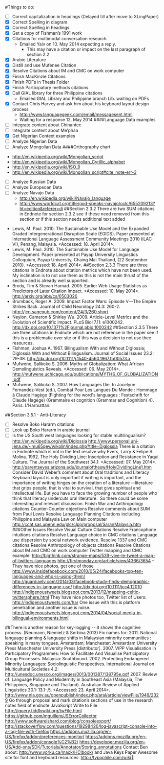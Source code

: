 #Things to do:
- [ ] Correct capitalization in headings (Delayed till after move to XLingPaper)
- [x] Correct Spelling in diagram
- [x] Correct Spelling in headings 
- [x] Get a copy of Fishman’s 1991 work
- [x] Citations for multimodal conversation research
  * Emailed Yalv on 10. May 2014 expecting a reply.
    * This may have a citation or impact on the last paragraph of section 2.2
- [x] Arabic Literature
- [x] Distill and use Mufenee Citation
- [x] Resolve Citations about IM and CMC on work computer 
- [x] Finish MacKinzie Citations
- [x] Finish PDFs in Thesis Folder
- [x] Finish Participatory methods citations
- [x] Call GIAL library for three Philippine citations
  * Emailed GIAL Library and Philippine branch Lib. waiting on PDFs
- [x] Contact Chris Harvey and ask him about his keyboard layout design process
  * http://www.languagegeek.com/email/messagesent.html
   * Waiting for a response 12. May 2014
####Language Data examples
- [ ] Integrate content about Chinantec
- [ ] Integrate content about Me’phaa
- [x] Get Nigerian Context examples
- [ ] Analyze Nigerian Data
- [ ] Analyze Mongolian Data
####Orthography chart
* http://en.wikipedia.org/wiki/Mongolian_script
* http://en.wikipedia.org/wiki/Mongolian_Cyrillic_alphabet
* http://en.wikipedia.org/wiki/ISO_9
* http://en.wikipedia.org/wiki/Mongolian_script#cite_note-err-3
- [ ] Analyze Russian Data
- [ ] Analyze Europeoan Data
- [ ] Analyze Navajo Data
  * http://en.wikipedia.org/wiki/Navajo_language
  * http://www.worldcat.org/title/god-speaks-navajo/oclc/655209213?ht=edition&referer=di
##Section 2.3.2 
There are two SUM citations in Endnote for section 2.3.2 see if these need removed from this section or if this section needs additional text added
* Lewis, M. Paul. 2010. The Sustainable Use Model and the Expanded Graded Intergenerational Disruption Scale (EGIDS). Paper presented at International Language Assessment Community Meetings 2010 (ILAC VI), Penang, Malaysia. <Accessed: 18. April 2014>. 
* Lewis, M. Paul. 2010. The Sustainable Use Model for Language Development. Paper presented at Payap University Linguistics Colloquium, Payap University, Chaing Mai Thailand, (22 September 2010). <Accessed: 18. April 2014>.
##Section 2.3.3
There are three citations in Endnote about citation metrics which have not been used. My inclination is to not use them as this is not the main thrust of the section and is already well supported.
* Brody, Tim & Stevan Harnad. 2005. Earlier Web Usage Statistics as Predictors of Later Citation Impact. <Accessed: 10. May 2014>. http://arxiv.org/abs/cs/0503020
* Brumback, Roger A. 2009. Impact Factor Wars: Episode V—The Empire Strikes Back. Journal of Child Neurology 24.3: 260-2. http://jcn.sagepub.com/content/24/3/260.short
* Neylon, Cameron & Shirley Wu. 2009. Article-Level Metrics and the Evolution of Scientific Impact. PLoS Biol 7.11: e1000242. http://dx.doi.org/10.1371%2Fjournal.pbio.1000242
##Section 2.3.5
There are three citations in Endnote which are not reference in the paper see if this is a problematic over site or if this was a decision to not use thee resources.
* Fishman, Joshua A. 1967. Bilingualism With and Without Diglossia; Diglossia With and Without Bilingualism. Journal of Social Issues 23.2: 29-38. http://dx.doi.org/10.1111/j.1540-4560.1967.tb00573.x
* Mufwene, Salikoko S. 2006. Myths of Globalization: What African Demolinguistics Reveals. <Accessed: 06. May 2014>. http://mufwene.uchicago.edu/publications/MYTHS_OF_GLOBALIZATION.pdf
* Mufwene, Salikoko S. 2007. How Languages Die. In Jocelyne Fernandez-Vest (ed.), Combat Pour Les Langues Du Monde :  Hommage à Claude Hagège (Fighting for the word's languages : Festschrift for Claude Hagège) (Grammaire et cognition (Grammar and Cognition) 4). Paris: L'Harmattan.

##Section 3.5.1 - Anti-Literacy
- [ ] Resolve Boko Hararm citations
- [ ] Look up Boko Hararm in arabic journal
- [ ] Is the US South west languages looking for stable multilingualism?
http://en.wikipedia.org/wiki/Diglossia
http://www.personal.uni-jena.de/~mu65qev/wikolin/index.php?title=Diglossia
 There is a citation in Endnote which is not in the text resolve why
Evers, Larry  & Felipe S. Molina. 1992. The Holy Dividing Line: Inscription and Resistance in Yaqui Culture. The Journal of the Southwest 34.1:  <Accessed: 07. May 2014>. http://parentseyes.arizona.edu/journalofthesw/HolyDividingLine1.htm
 Consider David Weber’s comment about Oral traditions and Literacy
Keyboard layout is only important if writing is important, and the importance of writing hinges on the creation of a literature --literature that grips people, that is vital to survival, that gives spiritual and intellectual life. But you have to face the growing number of people who think that literacy undercuts oral literature.  So there could be some interesting and relevant discussion.
 Finish War and Anthropology citations
Counter-Counter objections
 Resolve comments about SUM from Paul Lewis
 Resolve Language Planning Citations including Philippine and Malaysia Law on Main computer
http://ccat.sas.upenn.edu/plc/clpp/proposal/SaranMalaysia.htm
###Other Issues
 Resolve Visual Culture Citations
 Resolve Francophone intuitions citations
 Resolve Language choice in CMC citations
 Language use dispersion by social network evidence.
 Resolve 1337 and CMC citations
 Resolve Anthropology of objects citations
 Resolve Citations about IM and CMC on work computer
 Twitter mapping and CMC example: http://bigthink.com/strange-maps/539-vive-le-tweet-a-map-of-twitters-languages
 http://firstmonday.org/article/view/4366/3654 - They have nice photos, get one of those
 http://www.insidefacebook.com/2010/05/24/facebooks-top-ten-languages-and-who-is-using-them/
 http://guardianlv.com/2014/03/facebook-study-finds-demographic-differences-in-language-use/
 http://dx.doi.org/10.1111/jcc4.12010
 http://indigenoustweets.blogspot.com/2013/12/mapping-celtic-twittersphere.html They have nice photos too,
 Twitter list of Users: http://indigenoustweets.com/ha/ One issue with this is platform penetration and another issue is noise. 
 http://indigenoustweets.blogspot.com/2014/04/social-media-in-bilingual-environments.html

##There is another reason for key-logging -- it shows the cognitive process. (Neumann, Niemietz & Serbina 2013)
Fix names for: 
 2011. National language planning & language shifts in Malaysian minority communities : speaking in many tongues. Amsterdam; Manchester: Amsterdam University Press Manchester University Press [distributor].
 2007. VIPP Visualisation in Participatory Programmes: How to Facilitate And Visualise Participatory Group Processes. Malaysia: Southbound.
 2002. Protecting Endangered Minority Languages: Sociolinguistic Perspectives. International Journal on Multicultural Societies 4.2: http://unesdoc.unesco.org/images/0013/001387/138795e.pdf
 2007. Review of: Language Policy and Modernity in Southeast Asia (Malaysia, The Philippines, Singapore and Thailand). Australian Review of Applied Linguistics 30.1: 13.1-.5.  <Accessed: 23. April 2014>. http://www.nla.gov.au/openpublish/index.php/aral/article/viewFile/1946/2329
 Go through proposal and mark citation’s sections of use in the research notes field of endnote
 JavaScript Write to File: http://jquery.tiddlywiki.org/twFile.html
https://github.com/mguillem/JSErrorCollector
http://www.softwareishard.com/blog/consoleexport/
http://stackoverflow.com/questions/19298420/log-javascript-console-into-a-log-file-with-firefox
https://addons.mozilla.org/en-US/firefox/addon/preferences-monitor/
https://addons.mozilla.org/en-US/firefox/addon/console%C2%B2/
https://developer.mozilla.org/en-US/Add-ons/SDK/Tutorials/Annotator/Storing_annotations
 Contact Ben about: http://www.yorku.ca/mack/HCIbook/ and Java Keys Paper
Awesome site for font and keyboard resources: http://typophile.com/wiki